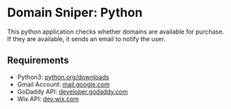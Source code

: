 # Domain Sniper: Python
This python application checks whether domains are available for purchase. If they are available, it sends an email to notify the user.

## Requirements
- Python3: [python.org/downloads](https://www.python.org/downloads/)
- Gmail Account: [mail.google.com](https://mail.google.com/)
- GoDaddy API: [developer.godaddy.com](https://developer.godaddy.com/)
- Wix API: [dev.wix.com](https://dev.wix.com/api/rest/getting-started)
